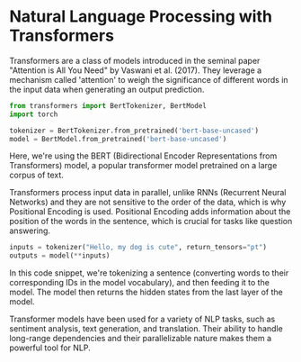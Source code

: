 # Natural Language Processing with Transformers

Transformers are a class of models introduced in the seminal paper "Attention is All You Need" by Vaswani et al. (2017). They leverage a mechanism called 'attention' to weigh the significance of different words in the input data when generating an output prediction.

```python
from transformers import BertTokenizer, BertModel
import torch

tokenizer = BertTokenizer.from_pretrained('bert-base-uncased')
model = BertModel.from_pretrained('bert-base-uncased')
```

Here, we're using the BERT (Bidirectional Encoder Representations from Transformers) model, a popular transformer model pretrained on a large corpus of text.

Transformers process input data in parallel, unlike RNNs (Recurrent Neural Networks) and they are not sensitive to the order of the data, which is why Positional Encoding is used. Positional Encoding adds information about the position of the words in the sentence, which is crucial for tasks like question answering.

```python
inputs = tokenizer("Hello, my dog is cute", return_tensors="pt")
outputs = model(**inputs)
```

In this code snippet, we're tokenizing a sentence (converting words to their corresponding IDs in the model vocabulary), and then feeding it to the model. The model then returns the hidden states from the last layer of the model.

Transformer models have been used for a variety of NLP tasks, such as sentiment analysis, text generation, and translation. Their ability to handle long-range dependencies and their parallelizable nature makes them a powerful tool for NLP.
